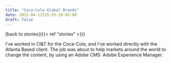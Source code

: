 ```yaml
---
title: "Coca-Cola Global Brands"
date: 2023-04-11T15:55:19-03:00
draft: false
---
```

[back to stories]({{< ref "stories" >}})

I've worked in CI&T for the Coca-Cola, and I've worked directly with the Atlanta Based client.
The job was about to help markets around the world to change the content, by using an Adobe CMS: Adobe Experience Manager. 

